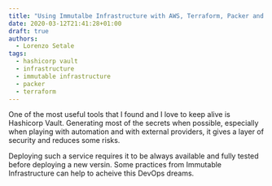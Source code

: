 ```yaml
---
title: "Using Immutalbe Infrastructure with AWS, Terraform, Packer and Vault"
date: 2020-03-12T21:41:28+01:00
draft: true
authors:
  - Lorenzo Setale
tags:
  - hashicorp vault
  - infrastructure 
  - immutable infrastructure
  - packer
  - terraform
---
```


One of the most useful tools that I found and I love to keep alive is 
Hashicorp Vault. Generating most of the secrets when possible, especially when
playing with automation and with external providers, it gives a layer of 
security and reduces some risks.

Deploying such a service requires it to be always available and fully tested
before deploying a new versin. Some practices from Immutable Infrastructure 
can help to acheive this DevOps dreams.